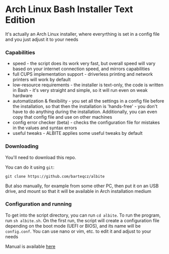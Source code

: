 # Arch Linux Bash Installer Text Edition
It's actually an Arch Linux installer, where everyrthing is set in a config file and you just adjust it to your needs

### Capabilities
- speed - the script does its work very fast, but overall speed will vary based on your internet connection speed, and mirrors capabilities
- full CUPS implementation support - driverless printing and network printers will work by default
- low-resource requirements - the installer is text-only, the code is written in Bash - it's very straight and simple, so it will run even on weak hardware
- automatization & flexibility - you set all the settings in a config file before the installation, so that then the installation is 'hands-free' - you don't have to do anything during the installation. Additionally, you can even copy that config file and use on other machines
- config error checker (beta) - checks the configuration file for mistakes in the values and syntax errors
- useful tweaks - ALBITE applies some useful tweaks by default

### Downloading
You'll need to download this repo. 

You can do it using `git`:

`git clone https://github.com/barteqcz/albite`

But also manually, for example from some other PC, then put it on an USB drive, and mount so that it will be available in Arch installation medium

### Configuration and running
To get into the script directory, you can run `cd albite`. To run the program, run `sh albite.sh`. On the first run, the script will create a configuration file depending on the boot mode (UEFI or BIOS), and its name will be `config.conf`. You can use nano or vim, etc. to edit it and adjust to your needs

Manual is available [here](https://github.com/barteqcz/albite/blob/main/docs/manual.md)
